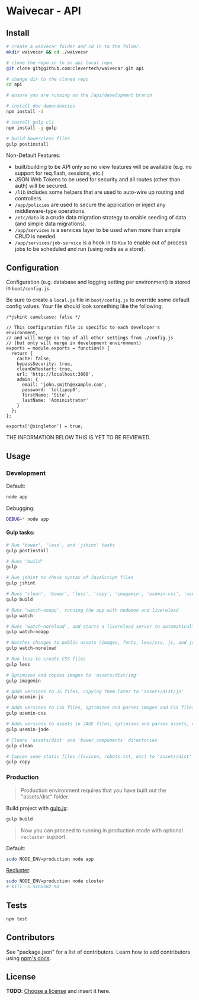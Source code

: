# Waivecar - API

## Install

```bash
# create a waivecar folder and cd in to the folder.
mkdir waivecar && cd ./waivecar

# clone the repo in to an api local repo
git clone git@github.com:clevertech/waivecar.git api

# change dir to the cloned repo
cd api

# ensure you are running on the /api/development branch

# install dev dependencies
npm install -d

# install gulp cli
npm install -g gulp

# build bower/less files
gulp postinstall
```

Non-Default Features:
- built/building to be API only so no view features will be available (e.g. no support for req.flash, sessions, etc.)
- JSON Web Tokens to be used for security and all routes (other than auth) will be secured.
- `/lib` includes some helpers that are used to auto-wire up routing and controllers.
- `/app/policies` are used to secure the application or inject any middleware-type operations.
- `/etc/data` is a crude data migration strategy to enable seeding of data (and simple data migrations).
- `/app/services` is a services layer to be used when more than simple CRUD is needed.
- `/app/services/job-service` is a hook in to `Kue` to enable out of process jobs to be scheduled and run (using redis as a store).


## Configuration

Configuration (e.g. database and logging setting per environment) is stored in `boot/config.js`.

Be sure to create a `local.js` file in `boot/config.js` to override some default config values. Your file should look something like the following:
```
/*jshint camelcase: false */

// This configuration file is specific to each developer's environment,
// and will merge on top of all other settings from ./config.js
// (but only will merge in development environment)
exports = module.exports = function() {
  return {
    cache: false,
    bypassSecurity: true,
    cleanOnRestart: true,
    url: 'http://localhost:3000',
    admin: {
      email: 'john.smith@example.com',
      password: 'lollipop0',
      firstName: 'Site',
      lastName: 'Administrator'
    }
  };
};

exports['@singleton'] = true;
```


THE INFORMATION BELOW THIS IS YET TO BE REVIEWED.

## Usage

### Development

Default:

```bash
node app
```

Debugging:

```bash
DEBUG=* node app
```

#### Gulp tasks:

```bash
# Run 'bower', 'less', and 'jshint' tasks
gulp postinstall

# Runs 'build'
gulp

# Run jshint to check syntax of JavaScript files
gulp jshint

# Runs 'clean', 'bower', 'less', 'copy', 'imagemin', 'usemin-css', 'usemin-js', and 'usemin-jade'
gulp build

# Runs 'watch-noapp', running the app with nodemon and livereload
gulp watch

# Runs 'watch-noreload', and starts a livereload server to automatically refresh your browser when changes are done
gulp watch-noapp

# Watches changes to public assets (images, fonts, less/css, js, and jade files) and runs appropriate tasks ('imagemin', 'less'/'usemin-css', 'usemin-js', 'usemin-jade') to parse them
gulp watch-noreload

# Run less to create CSS files
gulp less

# Optimizes and copies images to 'assets/dist/img'
gulp imagemin

# Adds versions to JS files, copying them later to 'assets/dist/js'
gulp usemin-js

# Adds versions to CSS files, optimizes and parses images and CSS files as well, copying them later to 'assets/dist'
gulp usemin-css

# Adds versions to assets in JADE files, optimizes and parses assets, copying them later to 'assets/dist'
gulp usemin-jade

# Cleans 'assets/dist' and 'bower_components' directories
gulp clean

# Copies some static files (favicon, robots.txt, etc) to 'assets/dist'
gulp copy
```

### Production

> Production environment requires that you have built out the "assets/dist" folder.

Build project with [gulp.js](http://gulpjs.com/):

```bash
gulp build
```

> Now you can proceed to running in production mode with optional `recluster` support.

Default:

```bash
sudo NODE_ENV=production node app
```

[Recluster](https://github.com/doxout/recluster):

```bash
sudo NODE_ENV=production node cluster
# kill -s SIGUSR2 %d
```


## Tests

```bash
npm test
```


## Contributors

See "package.json" for a list of contributors.  Learn how to add contributors using [npm's docs](https://www.npmjs.org/doc/files/package.json.html#people-fields-author-contributors).


## License

**TODO**: [Choose a license](http://choosealicense.com/) and insert it here.
